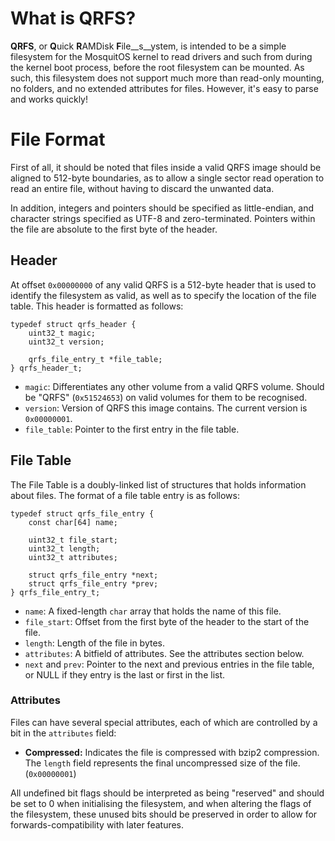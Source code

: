 # What is QRFS?
**QRFS**, or **Q**uick **R**AMDisk **F**ile__s__ystem, is intended to be a simple filesystem for the MosquitOS kernel to read drivers and such from during the kernel boot process, before the root filesystem can be mounted. As such, this filesystem does not support much more than read-only mounting, no folders, and no extended attributes for files. However, it's easy to parse and works quickly!

# File Format
First of all, it should be noted that files inside a valid QRFS image should be aligned to 512-byte boundaries, as to allow a single sector read operation to read an entire file, without having to discard the unwanted data.

In addition, integers and pointers should be specified as little-endian, and character strings specified as UTF-8 and zero-terminated. Pointers within the file are absolute to the first byte of the header.

## Header
At offset `0x00000000` of any valid QRFS is a 512-byte header that is used to identify the filesystem as valid, as well as to specify the location of the file table. This header is formatted as follows:

	typedef struct qrfs_header {
		uint32_t magic;
		uint32_t version;

		qrfs_file_entry_t *file_table;
	} qrfs_header_t;

* `magic`: Differentiates any other volume from a valid QRFS volume. Should be "QRFS" (`0x51524653`) on valid volumes for them to be recognised.
* `version`: Version of QRFS this image contains. The current version is `0x00000001`.
* `file_table`: Pointer to the first entry in the file table.

## File Table
The File Table is a doubly-linked list of structures that holds information about files. The format of a file table entry is as follows:

	typedef struct qrfs_file_entry {
		const char[64] name;

		uint32_t file_start;
		uint32_t length;
		uint32_t attributes;

		struct qrfs_file_entry *next;
		struct qrfs_file_entry *prev;
	} qrfs_file_entry_t;

* `name`: A fixed-length `char` array that holds the name of this file.
* `file_start`: Offset from the first byte of the header to the start of the file.
* `length`: Length of the file in bytes.
* `attributes`: A bitfield of attributes. See the attributes section below.
* `next` and `prev`: Pointer to the next and previous entries in the file table, or NULL if they entry is the last or first in the list.

### Attributes
Files can have several special attributes, each of which are controlled by a bit in the `attributes` field:

*	**Compressed:** Indicates the file is compressed with bzip2 compression. The `length` field represents the final uncompressed size of the file. (`0x00000001`)

All undefined bit flags should be interpreted as being "reserved" and should be set to 0 when initialising the filesystem, and when altering the flags of the filesystem, these unused bits should be preserved in order to allow for forwards-compatibility with later features.